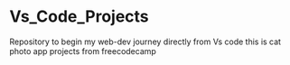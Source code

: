 # Vs_Code_Projects
Repository to begin my web-dev journey directly from Vs code
this is cat photo app projects from freecodecamp
